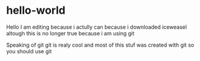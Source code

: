 # hello-world
Hello I am editing because i actully can because i downloaded iceweasel altough
this is no longer true because i am using git

Speaking of git git is realy cool and most of this stuf was created with git
so you should use git